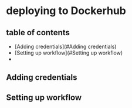 # deploying to Dockerhub

## table of contents
- [Adding credentials](#Adding credentials)
- [Setting up workflow](#Setting up workflow)
- []()

## Adding credentials

## Setting up workflow

##
